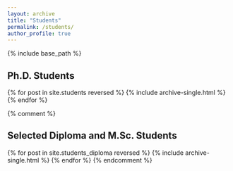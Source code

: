 ```yaml
---
layout: archive
title: "Students"
permalink: /students/
author_profile: true
---
```


{% include base_path %}

## Ph.D. Students

{% for post in site.students reversed %}
  {% include archive-single.html %}
{% endfor %}

{% comment %}
## Selected Diploma and M.Sc. Students

{% for post in site.students_diploma reversed %}
  {% include archive-single.html %}
{% endfor %}
{% endcomment %}
